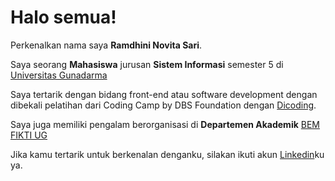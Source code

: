 # Halo semua! 

Perkenalkan nama saya **Ramdhini Novita Sari**.<br>

Saya seorang **Mahasiswa** jurusan **Sistem Informasi** semester 5 di [Universitas Gunadarma](https://www.gunadarma.ac.id/)<br>

Saya tertarik dengan bidang front-end atau software development dengan dibekali pelatihan dari Coding Camp by DBS Foundation dengan [Dicoding](https://www.dicoding.com/certificates/07Z6389O2ZQR). <br>

Saya juga memiliki pengalam berorganisasi di **Departemen Akademik** [BEM FIKTI UG](https://www.instagram.com/ug_bemfikti) <br>

Jika kamu tertarik untuk berkenalan denganku, silakan ikuti akun [Linkedin](https://www.linkedin.com/in/ramdhininovitasari/)ku ya.
